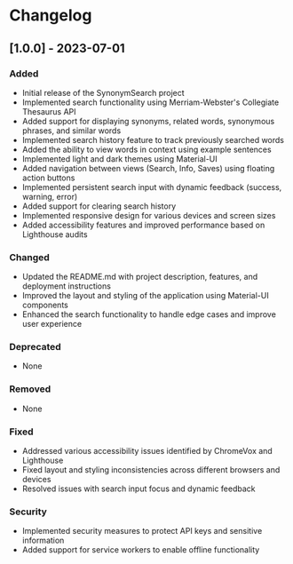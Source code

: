 # Changelog

## [1.0.0] - 2023-07-01

### Added
* Initial release of the SynonymSearch project
* Implemented search functionality using Merriam-Webster's Collegiate Thesaurus API
* Added support for displaying synonyms, related words, synonymous phrases, and similar words
* Implemented search history feature to track previously searched words
* Added the ability to view words in context using example sentences
* Implemented light and dark themes using Material-UI
* Added navigation between views (Search, Info, Saves) using floating action buttons
* Implemented persistent search input with dynamic feedback (success, warning, error)
* Added support for clearing search history
* Implemented responsive design for various devices and screen sizes
* Added accessibility features and improved performance based on Lighthouse audits

### Changed
* Updated the README.md with project description, features, and deployment instructions
* Improved the layout and styling of the application using Material-UI components
* Enhanced the search functionality to handle edge cases and improve user experience

### Deprecated
* None

### Removed
* None

### Fixed
* Addressed various accessibility issues identified by ChromeVox and Lighthouse
* Fixed layout and styling inconsistencies across different browsers and devices
* Resolved issues with search input focus and dynamic feedback

### Security
* Implemented security measures to protect API keys and sensitive information
* Added support for service workers to enable offline functionality